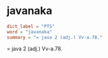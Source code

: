 # javanaka

``` toml
dict_label = "PTS"
word = "javanaka"
summary = "= java 2 (adj.) Vv-a.78."
```

= java 2 (adj.) Vv\-a.78.


